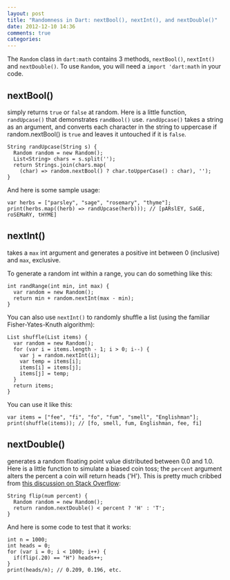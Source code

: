```yaml
---
layout: post
title: "Randomness in Dart: nextBool(), nextInt(), and nextDouble()"
date: 2012-12-10 14:36
comments: true
categories: 
---
```


The `Random` class in `dart:math` contains 3 methods, `nextBool()`, `nextInt()`
and `nextDouble()`. To use `Random`, you will need a `import 'dart:math` in your
code.

## nextBool()
simply returns `true` or `false` at random. Here is a little
function, `randUpcase()` that demonstrates `randBool()` use. `randUpcase()`
takes a string as an argument, and converts each character in the string to
uppercase if random.nextBool() is `true` and leaves it untouched if it is
`false`.

    String randUpcase(String s) {
      Random random = new Random();
      List<String> chars = s.split('');
      return Strings.join(chars.map(
        (char) => random.nextBool() ? char.toUpperCase() : char), '');
    }
    
And here is some sample usage:

    var herbs = ["parsley", "sage", "rosemary", "thyme"];
    print(herbs.map((herb) => randUpcase(herb))); // [pARslEY, SaGE, roSEMaRY, tHYME]
 
## nextInt()
takes a `max` int argument and generates a positive int between 0 (inclusive) and `max`, exclusive.

To generate a random int within a range, you can do something like this:

    int randRange(int min, int max) {
      var random = new Random();
      return min + random.nextInt(max - min);
    }
 
You can also use `nextInt()` to randomly shuffle a list (using the familiar
Fisher-Yates-Knuth algorithm):

    List shuffle(List items) {
      var random = new Random();
      for (var i = items.length - 1; i > 0; i--) {
        var j = random.nextInt(i);
        var temp = items[i];
        items[i] = items[j];
        items[j] = temp;
      }
      return items;
    }

You can use it like this:

    var items = ["fee", "fi", "fo", "fum", "smell", "Englishman"];
    print(shuffle(items)); // [fo, smell, fum, Englishman, fee, fi]

## nextDouble()
generates a random floating point value distributed between 0.0
and 1.0. Here is a little function to simulate a biased coin toss; the `percent`
argument alters the percent a coin will return heads ('H'). This is pretty much cribbed from
[this discussion on Stack Overflow](http://stackoverflow.com/questions/477237/how-do-i-simulate-flip-of-biased-coin-in-python):

    String flip(num percent) {
      Random random = new Random();
      return random.nextDouble() < percent ? 'H' : 'T';
    }

And here is some code to test that it works:

    int n = 1000;
    int heads = 0;
    for (var i = 0; i < 1000; i++) {
      if(flip(.20) == "H") heads++;
    }
    print(heads/n); // 0.209, 0.196, etc.
